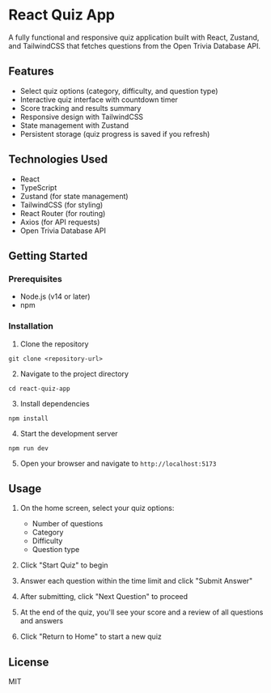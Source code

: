 # React Quiz App

A fully functional and responsive quiz application built with React, Zustand, and TailwindCSS that fetches questions from the Open Trivia Database API.

## Features

- Select quiz options (category, difficulty, and question type)
- Interactive quiz interface with countdown timer
- Score tracking and results summary
- Responsive design with TailwindCSS
- State management with Zustand
- Persistent storage (quiz progress is saved if you refresh)

## Technologies Used

- React
- TypeScript
- Zustand (for state management)
- TailwindCSS (for styling)
- React Router (for routing)
- Axios (for API requests)
- Open Trivia Database API

## Getting Started

### Prerequisites

- Node.js (v14 or later)
- npm

### Installation

1. Clone the repository

```
git clone <repository-url>
```

2. Navigate to the project directory

```
cd react-quiz-app
```

3. Install dependencies

```
npm install
```

4. Start the development server

```
npm run dev
```

5. Open your browser and navigate to `http://localhost:5173`

## Usage

1. On the home screen, select your quiz options:

   - Number of questions
   - Category
   - Difficulty
   - Question type

2. Click "Start Quiz" to begin

3. Answer each question within the time limit and click "Submit Answer"

4. After submitting, click "Next Question" to proceed

5. At the end of the quiz, you'll see your score and a review of all questions and answers

6. Click "Return to Home" to start a new quiz

## License

MIT
